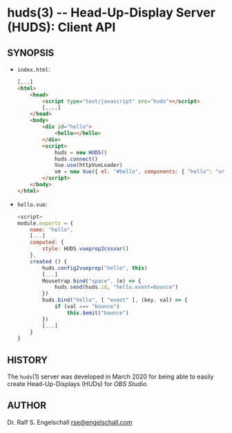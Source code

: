 
# huds(3) -- Head-Up-Display Server (HUDS): Client API

## SYNOPSIS

-   `index.html`:

    ```html
    [...]
    <html>
        <head>
            <script type="text/javascript" src="huds"></script>
            [....]
        </head>
        <body>
            <div id="hello">
                <hello></hello>
            </div>
            <script>
                huds = new HUDS()
                huds.connect()
                Vue.use(httpVueLoader)
                vm = new Vue({ el: "#hello", components: { "hello": "url:hello.vue" }})
            </script>
        </body>
    </html>
    ```

-   `hello.vue`:

    ```js
    <script>
    module.exports = {
        name: "hello",
        [...]
        computed: {
            style: HUDS.vueprop2cssvar()
        },
        created () {
            huds.config2vueprop("hello", this)
            [...]
            Mousetrap.bind("space", (e) => {
                huds.send(huds.id, "hello.event=bounce")
            })
            huds.bind("hello", [ "event" ], (key, val) => {
                if (val === "bounce")
                    this.$emit("bounce")
            })
            [...]
        }
    }
    ```

## HISTORY

The `huds`(1) server was developed in March 2020 for being able
to easily create Head-Up-Displays (HUDs) for *OBS Studio*.

## AUTHOR

Dr. Ralf S. Engelschall <rse@engelschall.com>

